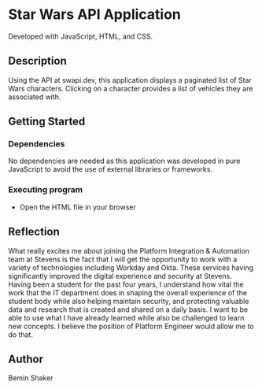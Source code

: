 # Star Wars API Application

Developed with JavaScript, HTML, and CSS.

## Description

Using the API at swapi.dev, this application displays a paginated list of Star Wars characters. Clicking on a character provides a list of vehicles they are associated with.

## Getting Started

### Dependencies

No dependencies are needed as this application was developed in pure JavaScript to avoid the use of external libraries or frameworks.

### Executing program

- Open the HTML file in your browser

## Reflection

What really excites me about joining the Platform Integration & Automation team at Stevens is the fact that I will get the opportunity to work with a variety of technologies including Workday and Okta. These services having significantly improved the digital experience and security at Stevens. Having been a student for the past four years, I understand how vital the work that the IT department does in shaping the overall experience of the student body while also helping maintain security, and protecting valuable data and research that is created and shared on a daily basis. I want to be able to use what I have already learned while also be challenged to learn new concepts. I believe the position of Platform Engineer would allow me to do that.

## Author

Bemin Shaker
